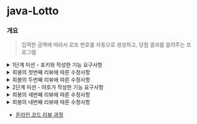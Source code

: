 # java-Lotto

### 개요

> 입력한 금액에 따라서 로또 번호를 자동으로 생성하고, 당첨 결과를 알려주는 프로그램

<details>
<summary>1단계 미션 - 포키와 작성한 기능 요구사항</summary>
<div markdown="1">

### 목표

##### 공통 목표

- TDD에 맞게 개발 진행해보기
- 원시값 포장해보기
- Enum의 장점을 진심으로 느껴보기
- ‘어떻게’ 보다 ‘무엇을’

##### 야호

- Collection API 활용해보기

##### 포키

- 페어와 이해 수준을 잘 싱크하기
    - stream 전파하기

---

## 기능 요구사항 목록

### 절차에 따른 목록

- [X]  구입 금액을 입력받는다
    - [X]  [예외] 구입 금액은 숫자여야 한다
    - [X]  [예외] 구입 금액은 0원보다 커야 한다
    - [X]  [예외] 구입 금액은 1000원 단위로 나뉜다

```markdown
구입금액을 입력해 주세요. 14000
```

- [X]  입력받은 금액을 로또의 금액(1000원)으로 나누어서 구매할 로또 수량을 구한다
- [X]  구매한 로또 수량을 출력한다

```markdown
14개를 구매했습니다.
```

- [X]  수량만큼 로또 번호를 생성한다
    - [X]  로또 한 장에 총 6개 숫자가 포함된다
    - [X]  각 번호는 1 ~ 45 사이의 랜덤값이다
    - [X]  로또 한 장 내에서 숫자는 오름차순으로 정렬된다
- [X]  생성 로또 번호를 출력한다

```markdown
[8, 21, 23, 41, 42, 43]
[3, 5, 11, 16, 32, 38]
[7, 11, 16, 35, 36, 44]
[1, 8, 11, 31, 41, 42]
[13, 14, 16, 38, 42, 45]
[7, 11, 30, 40, 42, 43]
[2, 13, 22, 32, 38, 45]
[23, 25, 33, 36, 39, 41]
[1, 3, 5, 14, 22, 45]
[5, 9, 38, 41, 43, 44]
[2, 8, 9, 18, 19, 21]
[13, 14, 18, 21, 23, 35]
[17, 21, 29, 37, 42, 45]
[3, 8, 27, 30, 35, 44]
```

- [X]  지난 주 당첨 번호를 입력받는다
    - [X]  [예외] 숫자만 입력해야 한다
    - [X]  [예외] 모든 숫자가 1 이상 45 이하여야 한다
    - [X]  [예외] 숫자가 6개여야 한다
    - [X]  [예외] 중복된 숫자가 있을 수 없다

```markdown
지난 주 당첨 번호를 입력해 주세요. 1, 2, 3, 4, 5, 6
```

- [X]  보너스 번호를 입력받는다
    - [X]  [예외] 숫자만 입력해야 한다
    - [X]  [예외] 1 이상 45 이하여야 한다
    - [X]  [예외] 당첨 번호와 중복되면 안된다

```markdown
보너스 볼을 입력해 주세요. 7
```

- [X]  당첨 통계를 구해서 출력한다
    - [X]  각 숫자의 일치 여부 구하기
    - [X]  일치하는 숫자의 개수 구하기
    - [X]  일치 개수에 따른 등수 구하기
    - [X]  만약 5개가 일치한다면, 보너스 볼과 일치하는지 확인하기

```markdown
당첨 통계
---------
3개 일치 (5000원)- 1개 
4개 일치 (50000원)- 0개 
5개 일치 (1500000원)- 0개 
5개 일치, 보너스 볼 일치(30000000원) - 0개 
6개 일치 (2000000000원)- 0개
```

- [X]  총 당첨금을 구한다
    - [X]  각 등수별 당첨금을 구한다
- [X]  수익률을 구해서 출력한다
    - [X]  수익률 = 총 당첨금 / 구입 금액

```markdown
총 수익률은 0.35입니다.
```

### 도메인 설계

##### InputView

- 구매 금액 입력
- 지난주 당첨 번호, 보너스 번호 입력받기

##### ResultView

- 생성한 로또 출력
- 로또 수량 출력하기
- 당첨 통계 출력
- 수익률 출력하기

##### Money

- 구매 금액을 검사

##### Lotto

- 로또 수량 구하기
- 랜덤값 6개 부여

##### Lottos

- 수량만큼 로또 생성

##### WinningNumber

- 당첨 번호 검사

##### WinningNumbers

- 당첨 번호들과 로또 번호 비교하기
- 당첨 번호들의 개수와 중복 여부 검사

##### Prize

- 맞는 숫자 개수에 따른 당첨금

##### PrizeInformation

- 해당 등수의 당첨금 구하기

##### Controller

- 수익률 구하기

</div>
</details>

<details>
<summary>희봉의 첫번째 리뷰에 따른 수정사항</summary>
<div markdow="1">

1. Lotto 생성자에 대한 테스트 진행하기
    - [X] Lotto 객체 두개 생성 후 `isEqualTo()` 이용해 비교하기 -> `isNotEqualTo()` 이용
    - [X] `equals()`, `hashCode()` 재정의 -> 두 객체가 다른 참조값을 가져야하므로 일치할 필요 없음
    - [X] 테스트가 힘든 코드인 Collection.shuffle() 분리하기
2. `Arrays.asList()` 의 패키지
    - [X] `assertj.core` -> `java.util` 로 변경
3. `assert` 문이 없으면 테스트코드가 아니다
    - [X] 학습 테스트에서 출력을 이용해 값을 확인하지 말고 `assert` 문 사용하기
4. 배열보다는 리스트를 사용하기
    - [X] 배열이 사용된 곳이 있다면 리스트로 변경하기
5. LottoNumber 가 인터페이스로 구현된 목적을 확실히 하기
    - [X] 함수 재사용이 목적인지, 하나의 타입으로 묶기 위함인지 생각해보기
    - [X] 전자라면, 인터페이스가 아닌 조합을 사용하기
6. static을 사용하는 목적
    - [X] Controller 의 모든 메서드를 static 으로 만든 이유 생각해보기
7. 개인적 리팩터링
    - [X] 불변값에 final 을 사용해 불변임을 명시
    - [X] `NOMINEE_NUMBERS` -> `LOTTO_BALLS` 의미가 들어나는 이름 사용
    - [X] PrizeInformation 생성자 private 으로 변경
        - [X] 변경으로 인한 테스트 코드 수정
    - [X] Prize.getPrize() 변경으로 인한 PrizeTest 의 에러 수정

</div>
</details>

<details>
<summary>희봉의 두번째 리뷰에 따른 수정사항</summary>
<div markdow="1">

1. `map` 을 사용하지 않고 `WinningNumber` 자체가 중복인지 확인하기
   - [X] Number equals 테스트
   - [X] WinningNumber equals 테스트
   - [X] getDistinctCount() 에서 map 부분 지우고, 기존의 테스트 진행
   - [ ] 성공하면 getNumber() 삭제
2. 테스트에서 for문 사용하지 않고 정확한 값 넣어주기
   - [X] WinningNumbersTest 에서 @BeforeEach의 for문 삭제
3. 테스트마다 새로운 given 값이 필요하다면 각각 새로 만들기
   - [X] WinningNumbersTest 에서 테스트마다 새로운 given 값 작성
4. equals() 오버라이딩
   - [X] 인텔리제이의 자동완성 함수 내용으로 사용하기 (WinningNumber)
5. Number의 사용 범위
   - [X] Lotto 의 Integer 대신 Number 를 사용해도 될까?
6. Prize의 기본 값을 이용해 getPrize() 역할하기
   - [X] getPrizeByCount() 함수에서 필터로 prize.bonus 와 matchResult.isBonus() 값이 같은지 확인
</div>
</details>

<details>
<summary>2단계 미션 - 야호가 작성한 기능 요구사항</summary>
<div markdow="1">

### 절차에 따른 목록

1. 수동으로 구매할 로또 수 입력받기
   - [X] 숫자로 입력해야 함
   - [X] 총 구매한 로또 수 보다 작아야 함
   - [X] 0 이상이어야 함

```markdown
수동으로 구매할 로또 수를 입력해 주세요.
3
```

2. 수동으로 구매할 로또 번호 입력받기
   - [X] 수동 구매 로또 수 만큼 입력받아야 함
   - [X] `, ` 로 구분되어 입력돼야 함
   - [X] 중복되는 숫자가 있으면 안됨
   - [X] 각 숫자는 1 이상 45 이하의 숫자여야 함
   - [X] 6개의 숫자로 이루어져야 함

```markdown
수동으로 구매할 번호를 입력해 주세요.
8, 21, 23, 41, 42, 43
3, 5, 11, 16, 32, 38
7, 11, 16, 35, 36, 44
```

3. 수동 + 자동 생성된 로또 출력하기
   - [X] (수동 개수 + 자동 개수)가 구매한 개수와 같아야 함
   - [X] 수동과 자동 각각 몇개씩 구입했는지 출력해야 함

```markdown
수동으로 3장, 자동으로 11개를 구매했습니다.
[8, 21, 23, 41, 42, 43]
[3, 5, 11, 16, 32, 38]
[7, 11, 16, 35, 36, 44]
[1, 8, 11, 31, 41, 42]
[13, 14, 16, 38, 42, 45]
[7, 11, 30, 40, 42, 43]
[2, 13, 22, 32, 38, 45]
[23, 25, 33, 36, 39, 41]
[1, 3, 5, 14, 22, 45]
[5, 9, 38, 41, 43, 44]
[2, 8, 9, 18, 19, 21]
[13, 14, 18, 21, 23, 35]
[17, 21, 29, 37, 42, 45]
[3, 8, 27, 30, 35, 44]
```

### 리팩터링 방향

1. 로또 숫자 하나하나를 LottoBall 로 취급
   - [X] LottoBall 은 1 이상 45 이하의 숫자
2. Lotto 를 AutoLotto 와 ManualLotto 로 나누기
   - [X] Lotto 는 LottoBall 6개로 이루어져야 함
   - [X] Lotto 의 LottoBall 은 중복될 수 없음
   - [X] AutoLotto 와 ManualLotto 개수의 합이 총 구매한 로또 수와 같아야 함렬
- [X] WinningBall 과 LottoBall 합쳐보기
- [X] 예외 발생시 에러 메세지 출력 후 재입력 요구


</div>
</details>

<details>
<summary>희봉의 세번째 리뷰에 따른 수정사항</summary>
<div markdow="1">

1. 같은 일급 컬렉션이 두개 존재
    - [X] `WinningBalls` 를 `Lotto winningBalls` 로 만들기
2. 테스트가 없는 메서드
    - [X] `Money` 의 `rate()` 에 대한 테스트 진행
    - [X] 그 외에 테스트를 안한 메서드는 없는지 확인
3. 너무 많은 역할을 하는 메서드
    - [X] `Lottos` 의 `purchase()` 메서드의 역할 분리
      1. 함수로 나누기
      2. 클래스로 나누기
    - [X] 테스트 진행
4. 배열보다는 리스트를 사용하자
    - [X] 배열을 사용 중인 곳이 있다면 리스트로 변경
5. 보너스 번호를 포함한 5등
    - [X] `Prize` 의 `getPrize()` 가 제대로 역할을 하는지 테스트 추가
    - [X] 테스트를 통과시키기 위한 리팩터링
6. 개인적 리팩터링
    - [X] 자동 로또와 수동 로또에 대한 생성자를 각각 정적 팩터리 메서드로 생성
    - [X] `PrizeInformations` 를 `EnumMap` 으로 만들어보기
    - [X] for 문을 최대한 Stream 을 이용해 작성해보기

</div>
</details>

<details>
<summary>희봉의 네번째 리뷰에 따른 수정사항</summary>
<div markdow="1">

1. money.rate() 에 나누어 떨어지지 않는 경우 테스트
   - [X] 소수점 3자리까지 올림으로 나타내기
   - [X] 테스트 진행
2. 불필요한 new ArrayList<>() 삭제
3. 의존성 낮추기
    - [X] match 를 여러 클래스에서 사용하지 않고 Lotto 내에 구현
4. 역할이 비슷한 객체 변경
    - [X] WinningBalls 와 BonusBall 합치기
5. getter 를 직접 사용하지 않기
    - [X] LottoBallDTO 만들기

</div>
</details>

- [온라인 코드 리뷰 과정](https://github.com/woowacourse/woowacourse-docs/blob/master/maincourse/README.md)